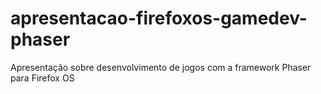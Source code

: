 apresentacao-firefoxos-gamedev-phaser
=====================================

Apresentação sobre desenvolvimento de jogos com a framework Phaser para Firefox OS
